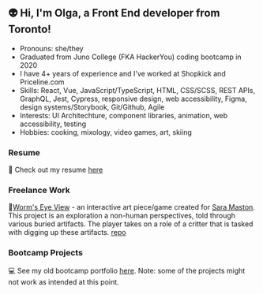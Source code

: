 ## 👽 Hi, I'm Olga, a Front End developer from Toronto!

- Pronouns: she/they
- Graduated from Juno College (FKA HackerYou) coding bootcamp in 2020
- I have 4+ years of experience and I've worked at Shopkick and Priceline.com
- Skills: React, Vue, JavaScript/TypeScript, HTML, CSS/SCSS, REST APIs, GraphQL, Jest, Cypress, responsive design, web accessibility, Figma, design systems/Storybook, Git/Github, Agile
- Interests: UI Architechture, component libraries, animation, web accessibility, testing
- Hobbies: cooking, mixology, video games, art, skiing

### Resume

📄 Check out my resume [here](https://github.com/Olcatsy/Olcatsy/blob/main/Olga%20Filiushkina%20-%20Resume%202024.pdf)

### Freelance Work

🐛[Worm's Eye View](https://saramaston.com/worms-eye-view/) - an interactive art piece/game created for [Sara Maston](https://saramaston.com/#home). This project is an exploration a non-human perspectives, told through various buried artifacts. The player takes on a role of a critter that is tasked with digging up these artifacts. [repo](https://github.com/Olcatsy/worms-eye-view)

### Bootcamp Projects

💻 See my old bootcamp portfolio [here](https://olcatsy.github.io/portfolio/). Note: some of the projects might not work as intended at this point.
